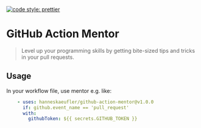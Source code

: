 [![code style: prettier](https://img.shields.io/badge/code_style-prettier-ff69b4.svg?style=flat-square)](https://github.com/prettier/prettier)

# GitHub Action Mentor

> Level up your programming skills by getting bite-sized tips and tricks in your pull requests.

## Usage

In your workflow file, use mentor e.g. like:

```yml
    - uses: hanneskaeufler/github-action-mentor@v1.0.0
      if: github.event_name == 'pull_request'
      with:
        githubToken: ${{ secrets.GITHUB_TOKEN }}
```
